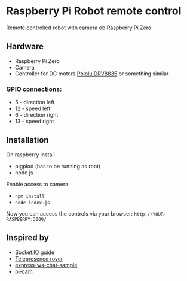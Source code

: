 # Raspberry Pi Robot remote control
Remote controlled robot with camera ob Raspberry Pi Zero

## Hardware 
* Raspberry Pi Zero
* Camera
* Controller for DC motors [Pololu DRV8835](https://www.pololu.com/product/2753) or something similar

### GPIO connections:
* 5 - direction left
* 12 - speed left
* 6 - direction right
* 13 - speed right


## Installation
On raspberry install 
* pigpiod (has to be running as root)
* node js

Enable access to camera

* `npm install`
* `node index.js`

Now you can access the controls via your browser:
`http://YOUR-RASPBERRY:3000/`



## Inspired by
* [Socket.IO guide](http://socket.io/get-started/chat/) 
* [Telepresence rover](https://github.com/shimniok/bot-thoughts-blog/tree/master/RPiTeleRover)
* [express-ws-chat-sample](https://github.com/y-temp4/express-ws-chat-sample)
* [pi-cam](https://github.com/pimterry/pi-cam)
